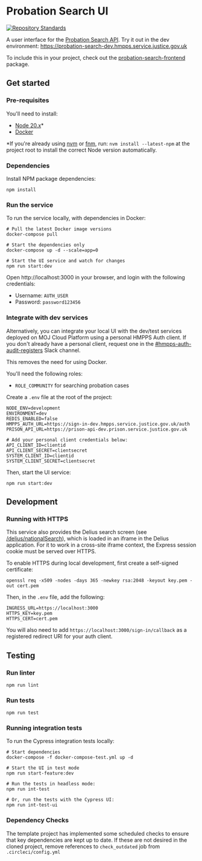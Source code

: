 # Probation Search UI
[![Repository Standards](https://img.shields.io/badge/dynamic/json?color=blue&logo=github&label=MoJ%20Compliant&query=%24.message&url=https%3A%2F%2Foperations-engineering-reports.cloud-platform.service.justice.gov.uk%2Fapi%2Fv1%2Fcompliant_public_repositories%2Fprobation-search-ui)](https://operations-engineering-reports.cloud-platform.service.justice.gov.uk/public-report/probation-search-ui "Link to report")

A user interface for the [Probation Search API](https://github.com/ministryofjustice/probation-offender-search). 
Try it out in the dev environment: https://probation-search-dev.hmpps.service.justice.gov.uk

To include this in your project, check out the [probation-search-frontend](./packages/probation-search-frontend) package.

## Get started

### Pre-requisites

You'll need to install:

* [Node 20.x](https://nodejs.org/download/release/latest-v20.x)*
* [Docker](https://www.docker.com/)

*If you're already using [nvm](https://github.com/nvm-sh/nvm) or [fnm](https://github.com/Schniz/fnm), run:
`nvm install --latest-npm` at the project root to install the correct Node version automatically.

### Dependencies

Install NPM package dependencies:

```shell
npm install
```

### Run the service

To run the service locally, with dependencies in Docker:

```shell
# Pull the latest Docker image versions
docker-compose pull

# Start the dependencies only
docker-compose up -d --scale=app=0

# Start the UI service and watch for changes
npm run start:dev
```

Open http://localhost:3000 in your browser, and login with the following credentials:

* Username: `AUTH_USER`
* Password: `password123456`

### Integrate with dev services

Alternatively, you can integrate your local UI with the dev/test services deployed on MOJ Cloud Platform using a personal HMPPS Auth client.
If you don't already have a personal client, request one in the [#hmpps-auth-audit-registers](https://mojdt.slack.com/archives/C02S71KUBED) Slack channel.

This removes the need for using Docker.

You'll need the following roles:
* `ROLE_COMMUNITY` for searching probation cases

Create a `.env` file at the root of the project:
```properties
NODE_ENV=development
ENVIRONMENT=dev
REDIS_ENABLED=false
HMPPS_AUTH_URL=https://sign-in-dev.hmpps.service.justice.gov.uk/auth
PRISON_API_URL=https://prison-api-dev.prison.service.justice.gov.uk

# Add your personal client credentials below:
API_CLIENT_ID=clientid
API_CLIENT_SECRET=clientsecret
SYSTEM_CLIENT_ID=clientid
SYSTEM_CLIENT_SECRET=clientsecret
```

Then, start the UI service:
```shell
npm run start:dev
```

## Development

### Running with HTTPS

This service also provides the Delius search screen (see [/delius/nationalSearch](https://probation-search-dev.hmpps.service.justice.gov.uk/delius/nationalSearch)), 
which is loaded in an iframe in the Delius application.
For it to work in a cross-site iframe context, the Express session cookie must be served over HTTPS.

To enable HTTPS during local development, first create a self-signed certificate:
```shell
openssl req -x509 -nodes -days 365 -newkey rsa:2048 -keyout key.pem -out cert.pem
```

Then, in the `.env` file, add the following:
```properties
INGRESS_URL=https://localhost:3000
HTTPS_KEY=key.pem
HTTPS_CERT=cert.pem
```

You will also need to add `https://localhost:3000/sign-in/callback` as a registered redirect URI for your auth client.

## Testing
### Run linter

`npm run lint`

### Run tests

`npm run test`

### Running integration tests

To run the Cypress integration tests locally:

```shell
# Start dependencies
docker-compose -f docker-compose-test.yml up -d

# Start the UI in test mode
npm run start-feature:dev

# Run the tests in headless mode:
npm run int-test

# Or, run the tests with the Cypress UI:
npm run int-test-ui
```

### Dependency Checks

The template project has implemented some scheduled checks to ensure that key dependencies are kept up to date.
If these are not desired in the cloned project, remove references to `check_outdated` job from `.circleci/config.yml`
